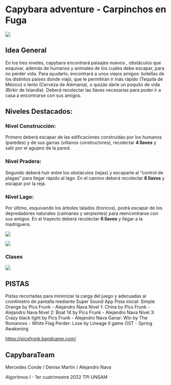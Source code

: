 # Capybara adventure - Carpinchos en Fuga

![](https://github.com/picsfrunk/wollok-game-Capybara-adventure---Carpinchos-en-Fuga/blob/main/assets/start.png)


## Idea General
En los tres niveles, capybara encontrará paisajes nuevos , obstáculos que esquivar, además de humanos y animales de los cuales debe escapar, 
para no perder vida. Para ayudarlo, encontrará a unos viejos amigos: botellas de los distintos países donde viajó, que le permitirán ir más rápido 
(Tequila de México) o lento (Cerveza de Alemania), o quizás darle un poquito de vida (Birkir de Islandia). Deberá recolectar las llaves necesarias 
para poder ir a casa a encontrarse con sus amigos.

## Niveles Destacados:
### Nivel Construcción: 
Primero deberá escapar de las edificaciones construidas por los humanos (paredes) y de sus garras (villanos constructores), 
recolectar **4 llaves** y salir por el agujero de la pared.

### Nivel Pradera: 
Segundo deberá huir entre los obstáculos (rejas) y escaparle al “control de plagas” para llegar rápido al lago. 
En el camino deberá recolectar **6 llaves** y escapar por la reja.

### Nivel Lago: 
Por último, esquivando los árboles talados (troncos),  podrá escapar de los depredadores naturales (caimanes y serpientes) 
para reencontrarse con sus amigos. 
En el trayecto deberá recolectar **6 llaves** y llegar a la madriguera.

![](https://github.com/picsfrunk/wollok-game-Capybara-adventure---Carpinchos-en-Fuga/blob/main/assets/comandos.png?raw=true)

![](https://github.com/picsfrunk/wollok-game-Capybara-adventure---Carpinchos-en-Fuga/blob/main/assets/amigosenemigos.jpg?raw=true)

### Clases
![](https://github.com/picsfrunk/wollok-game-Capybara-adventure---Carpinchos-en-Fuga/blob/main/assets/Inherits.jpg?raw=true)


## PISTAS
Pistas recortadas para minimizar la carga del juego y adecuadas al cron¢metro de pantalla mediante Super Sound App 
Pista inicial: Simple Orange by Pics Frunk - Alejandro Nava
Nivel 1: China  by Pics Frunk - Alejandro Nava
Nivel 2: Boat 14  by Pics Frunk - Alejandro Nava
Nivel 3: Crazy black light  by Pics Frunk - Alejandro Nava
Ganar: Win by The Romanovs - White Flag
Perder: Lose by Lineage II game OST - Spring Awakening

https://picsfrunk.bandcamp.com/


## CapybaraTeam
Mercedes Conde / Denise Martin / Alejandro Nava

Algoritmos I - 1er cuatrimestre 2022
TPI
UNSAM 






